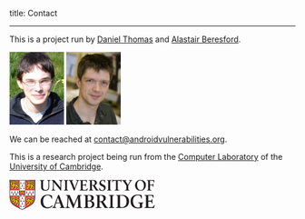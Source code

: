 
title: Contact

---

This is a project run by [Daniel Thomas](https://www.cl.cam.ac.uk/~drt24/) and [Alastair Beresford](https://www.cl.cam.ac.uk/~arb33/).

<div id="contactpeople">
<a href="https://www.cl.cam.ac.uk/~drt24/"><img src="images/people/drt24.jpg" alt="Picture of Daniel Thomas"/></a>
<a href="https://www.cl.cam.ac.uk/~arb33/"><img src="images/people/arb33.jpg" alt="Picture of Alastair Beresford"/></a>
</div>

We can be reached at <contact@androidvulnerabilities.org>.

This is a research project being run from the [Computer Laboratory](https://www.cl.cam.ac.uk/) of the [University of Cambridge](http://www.cam.ac.uk).

![University of Cambridge logo](images/uc-cmyk.png)
